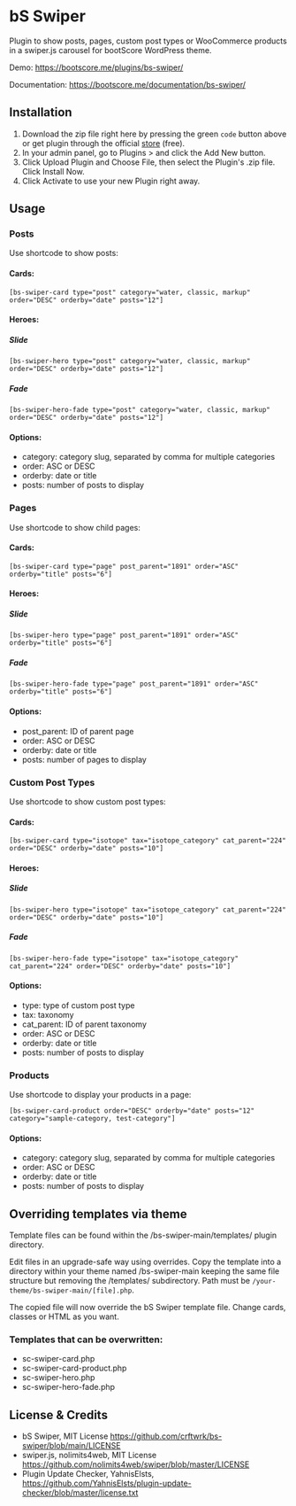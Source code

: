 # bS Swiper

Plugin to show posts, pages, custom post types or WooCommerce products in a swiper.js carousel for bootScore WordPress theme.

Demo: https://bootscore.me/plugins/bs-swiper/

Documentation: https://bootscore.me/documentation/bs-swiper/

## Installation

1. Download the zip file right here by pressing the green `code` button above or get plugin through the official [store](https://bootscore.me/shop/products/theme/bs5-swiper/) (free). 
2. In your admin panel, go to Plugins > and click the Add New button.
3. Click Upload Plugin and Choose File, then select the Plugin's .zip file. Click Install Now.
4. Click Activate to use your new Plugin right away.

## Usage

### Posts

Use shortcode to show posts:

#### Cards: 

`[bs-swiper-card type="post" category="water, classic, markup" order="DESC" orderby="date" posts="12"]`

#### Heroes:

##### Slide

`[bs-swiper-hero type="post" category="water, classic, markup" order="DESC" orderby="date" posts="12"]`

##### Fade

`[bs-swiper-hero-fade type="post" category="water, classic, markup" order="DESC" orderby="date" posts="12"]`

#### Options:

- category: category slug, separated by comma for multiple categories
- order: ASC or DESC
- orderby: date or title
- posts: number of posts to display

### Pages

Use shortcode to show child pages:

#### Cards:
`[bs-swiper-card type="page" post_parent="1891" order="ASC" orderby="title" posts="6"]`

#### Heroes:

##### Slide

`[bs-swiper-hero type="page" post_parent="1891" order="ASC" orderby="title" posts="6"]`

##### Fade

`[bs-swiper-hero-fade type="page" post_parent="1891" order="ASC" orderby="title" posts="6"]`

#### Options:

- post_parent: ID of parent page
- order: ASC or DESC
- orderby: date or title
- posts: number of pages to display

### Custom Post Types

Use shortcode to show custom post types:

#### Cards:

`[bs-swiper-card type="isotope" tax="isotope_category" cat_parent="224" order="DESC" orderby="date" posts="10"]`

#### Heroes:

##### Slide

`[bs-swiper-hero type="isotope" tax="isotope_category" cat_parent="224" order="DESC" orderby="date" posts="10"]`

##### Fade

`[bs-swiper-hero-fade type="isotope" tax="isotope_category" cat_parent="224" order="DESC" orderby="date" posts="10"]`

#### Options:

- type: type of custom post type
- tax: taxonomy
- cat_parent: ID of parent taxonomy
- order: ASC or DESC
- orderby: date or title
- posts: number of posts to display 

### Products

Use shortcode to display your products in a page:

`[bs-swiper-card-product order="DESC" orderby="date" posts="12" category="sample-category, test-category"]`

#### Options:

- category: category slug, separated by comma for multiple categories
- order: ASC or DESC
- orderby: date or title
- posts: number of posts to display

## Overriding templates via theme

Template files can be found within the /bs-swiper-main/templates/ plugin directory.

Edit files in an upgrade-safe way using overrides. Copy the template into a directory within your theme named /bs-swiper-main keeping the same file structure but removing the /templates/ subdirectory. Path must be `/your-theme/bs-swiper-main/[file].php`.

The copied file will now override the bS Swiper template file. Change cards, classes or HTML as you want.

### Templates that can be overwritten:

- sc-swiper-card.php
- sc-swiper-card-product.php
- sc-swiper-hero.php
- sc-swiper-hero-fade.php

## License & Credits

- bS Swiper, MIT License https://github.com/crftwrk/bs-swiper/blob/main/LICENSE
- swiper.js, nolimits4web, MIT License https://github.com/nolimits4web/swiper/blob/master/LICENSE
- Plugin Update Checker, YahnisElsts, https://github.com/YahnisElsts/plugin-update-checker/blob/master/license.txt
